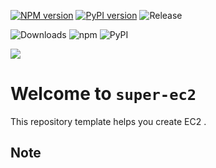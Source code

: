 [![NPM version](https://badge.fury.io/js/super-ec2.svg)](https://badge.fury.io/js/super-ec2)
[![PyPI version](https://badge.fury.io/py/super-ec2.svg)](https://badge.fury.io/py/super-ec2)
![Release](https://github.com/guan840912/super-ec2/workflows/Release/badge.svg)

![Downloads](https://img.shields.io/badge/-DOWNLOADS:-brightgreen?color=gray)
![npm](https://img.shields.io/npm/dt/super-ec2?label=npm&color=orange)
![PyPI](https://img.shields.io/pypi/dm/super-ec2?label=pypi&color=blue)

![](https://img.shields.io/badge/jenkins-ec2-green=?style=plastic&logo=appveyor)

# Welcome to `super-ec2`

This repository template helps you create EC2 .

## Note
